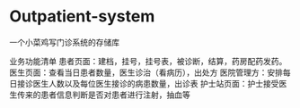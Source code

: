 # Outpatient-system
一个小菜鸡写门诊系统的存储库

业务功能清单
患者页面：建档，挂号，挂号表，被诊断，结算，药房配药发药。
医生页面：查看当日患者数量，医生诊治（看病历），出处方
医院管理方：安排每日接诊医生人数以及每位医生接诊的病患数量，出诊表
护士站页面：护士接受医生传来的患者信息判断是否对患者进行注射，抽血等
